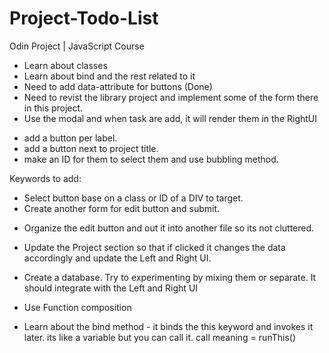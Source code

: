 # Project-Todo-List

Odin Project | JavaScript Course

- Learn about classes
- Learn about bind and the rest related to it
- Need to add data-attribute for buttons (Done)
- Need to revist the library project and implement some of the form there in this project.
- Use the modal and when task are add, it will render them in the RightUI

<!-- for edit button -->

- add a button per label.
- add a button next to project title.
- make an ID for them to select them and use bubbling method.

Keywords to add:

- Select button base on a class or ID of a DIV to target.
- Create another form for edit button and submit.

<!-- for Organizing -->

- Organize the edit button and out it into another file so its not cluttered.
- Update the Project section so that if clicked it changes the data accordingly and update the Left and Right UI.
- Create a database. Try to experimenting by mixing them or separate. It should integrate with the Left and Right UI
- Use Function composition

- Learn about the bind method - it binds the this keyword and invokes it later. its like a variable but you can call it. call meaning = runThis()
